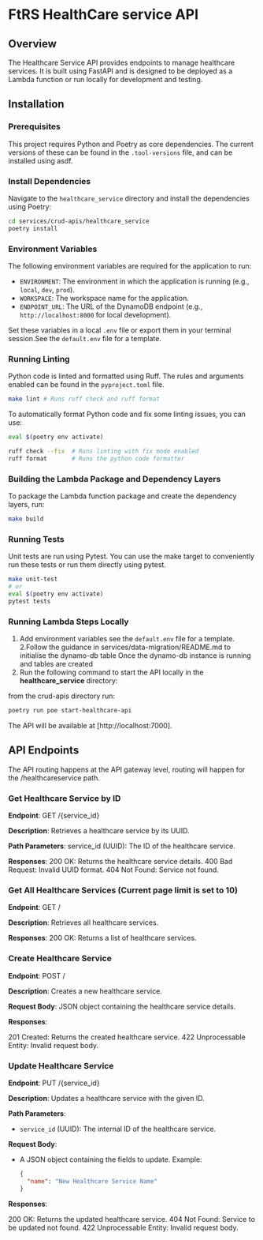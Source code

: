 # FtRS HealthCare service API

## Overview

The Healthcare Service API provides endpoints to manage healthcare services. It is built using FastAPI and is designed to be deployed as a Lambda function or run locally for development and testing.

## Installation

### Prerequisites

This project requires Python and Poetry as core dependencies.
The current versions of these can be found in the `.tool-versions` file, and can be installed using asdf.

### Install Dependencies

Navigate to the `healthcare_service` directory and install the dependencies using Poetry:

```bash
cd services/crud-apis/healthcare_service
poetry install
```

### Environment Variables

The following environment variables are required for the application to run:

- `ENVIRONMENT`: The environment in which the application is running (e.g., `local`, `dev`, `prod`).
- `WORKSPACE`: The workspace name for the application.
- `ENDPOINT_URL`: The URL of the DynamoDB endpoint (e.g., `http://localhost:8000` for local development).

Set these variables in a local `.env` file or export them in your terminal session.See the `default.env` file for a template.

### Running Linting

Python code is linted and formatted using Ruff. The rules and arguments enabled can be found in the `pyproject.toml` file.

```bash
make lint # Runs ruff check and ruff format
```

To automatically format Python code and fix some linting issues, you can use:

```bash
eval $(poetry env activate)

ruff check --fix  # Runs linting with fix mode enabled
ruff format       # Runs the python code formatter
```

### Building the Lambda Package and Dependency Layers

To package the Lambda function package and create the dependency layers, run:

```bash
make build
```

### Running Tests

Unit tests are run using Pytest. You can use the make target to conveniently run these tests or run them directly using pytest.

```bash
make unit-test
# or
eval $(poetry env activate)
pytest tests
```

### Running Lambda Steps Locally

1. Add environment variables see the `default.env` file for a template.
2.Follow the guidance in services/data-migration/README.md to initialise the dynamo-db table
  Once the dynamo-db instance is running and tables are created
2. Run the following command to start the API locally in the **healthcare_service** directory:

from the crud-apis directory run:

```bash
poetry run poe start-healthcare-api
```

The API will be available at [http://localhost:7000].

## API Endpoints

The API routing happens at the API gateway level, routing will happen for the /healthcareservice path.

### Get Healthcare Service by ID

**Endpoint**: GET /{service_id}

**Description**: Retrieves a healthcare service by its UUID.

**Path Parameters**: service_id (UUID): The ID of the healthcare service.

**Responses**:
 200 OK: Returns the healthcare service details.
 400 Bad Request: Invalid UUID format.
 404 Not Found: Service not found.

### Get All Healthcare Services (Current page limit is set to 10)

**Endpoint**: GET /

**Description**: Retrieves all healthcare services.

**Responses**: 200 OK: Returns a list of healthcare services.

### Create Healthcare Service

**Endpoint**: POST /

**Description**: Creates a new healthcare service.

**Request Body**: JSON object containing the healthcare service details.

**Responses**:

 201 Created: Returns the created healthcare service.
 422 Unprocessable Entity: Invalid request body.

### Update Healthcare Service

**Endpoint**: PUT /{service_id}

**Description**: Updates a healthcare service with the given ID.

**Path Parameters**:

- `service_id` (UUID): The internal ID of the healthcare service.

**Request Body**:

- A JSON object containing the fields to update. Example:

  ```json
  {
    "name": "New Healthcare Service Name"
  }
  ```

**Responses**:

 200 OK: Returns the updated healthcare service.
 404 Not Found: Service to be updated not found.
 422 Unprocessable Entity: Invalid request body.

